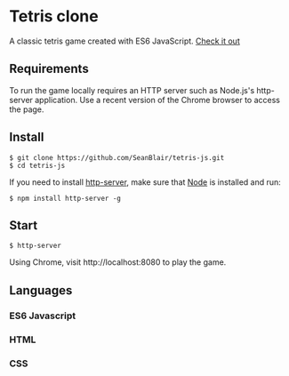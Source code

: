 # Tetris clone

A classic tetris game created with ES6 JavaScript.
[Check it out](https://seanblair.github.io/tetris-js/)

## Requirements

To run the game locally requires an HTTP server such as Node.js's http-server application. Use a recent version of the Chrome browser to access the page.

## Install

    $ git clone https://github.com/SeanBlair/tetris-js.git
    $ cd tetris-js

If you need to install [http-server](https://www.npmjs.com/package/http-server), make sure that [Node](https://nodejs.org/en/) is installed and run:

    $ npm install http-server -g

## Start

    $ http-server

Using Chrome, visit http://localhost:8080 to play the game.

## Languages

### ES6 Javascript

### HTML

### CSS
